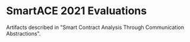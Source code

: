 # SmartACE 2021 Evaluations

Artifacts described in "Smart Contract Analysis Through Communication Abstractions".
